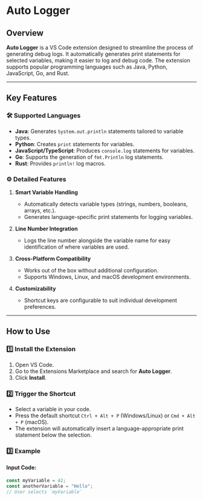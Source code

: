 # Auto Logger

## Overview

**Auto Logger** is a VS Code extension designed to streamline the process of generating debug logs. It automatically generates print statements for selected variables, making it easier to log and debug code. The extension supports popular programming languages such as Java, Python, JavaScript, Go, and Rust.

---

## Key Features

### 🛠 Supported Languages
- **Java**: Generates `System.out.println` statements tailored to variable types.
- **Python**: Creates `print` statements for variables.
- **JavaScript/TypeScript**: Produces `console.log` statements for variables.
- **Go**: Supports the generation of `fmt.Println` log statements.
- **Rust**: Provides `println!` log macros.

### ⚙️ Detailed Features
1. **Smart Variable Handling**
   - Automatically detects variable types (strings, numbers, booleans, arrays, etc.).
   - Generates language-specific print statements for logging variables.

2. **Line Number Integration**
   - Logs the line number alongside the variable name for easy identification of where variables are used.

3. **Cross-Platform Compatibility**
   - Works out of the box without additional configuration.
   - Supports Windows, Linux, and macOS development environments.

4. **Customizability**
   - Shortcut keys are configurable to suit individual development preferences.

---

## How to Use

### 1️⃣ Install the Extension
1. Open VS Code.
2. Go to the Extensions Marketplace and search for **Auto Logger**.
3. Click **Install**.

### 2️⃣ Trigger the Shortcut
- Select a variable in your code.
- Press the default shortcut `Ctrl + Alt + P` (Windows/Linux) or `Cmd + Alt + P` (macOS).
- The extension will automatically insert a language-appropriate print statement below the selection.

### 3️⃣ Example

#### Input Code:
```js
const myVariable = 42;
const anotherVariable = "Hello";
// User selects `myVariable`
